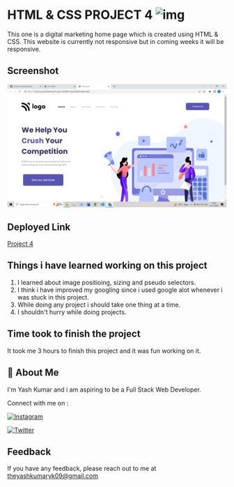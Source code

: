 
# HTML & CSS PROJECT 4 ![img](https://img.shields.io/badge/PROJECT%204-HTML%20%26%20CSS-orange)

This one is a digital marketing home page which is created using HTML & CSS. This website is currently not responsive but in coming weeks it will be responsive.
## Screenshot

![Project 4 Screenshot](./Project%204.png)


## Deployed Link

[Project 4](https://projectfourr.netlify.app/)


## Things i have learned working on this project

1. I learned about image positioing, sizing and pseudo selectors.
3. I think i have improved my googling since i used google alot whenever i was stuck in this project.
4. While doing any project i should take one thing at a time.
5. I shouldn't hurry while doing projects.
## Time took to finish the project

It took me 3 hours to finish this project and it was fun working on it.
## 🚀 About Me
I'm Yash Kumar and i am aspiring to be a Full Stack Web Developer.

Connect with me on :

[![Instagram](https://img.shields.io/badge/Instagram-%23E4405F.svg?style=for-the-badge&logo=Instagram&logoColor=white)](https://www.instagram.com/theyash_yk09/)

[![Twitter](https://img.shields.io/badge/Twitter-%231DA1F2.svg?style=for-the-badge&logo=Twitter&logoColor=white)](https://www.twitter.com/theyash_yk09/)

## Feedback

If you have any feedback, please reach out to me at theyashkumaryk09@gmail.com

